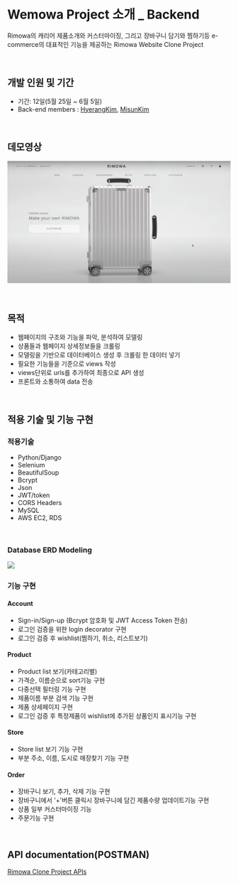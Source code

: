 
# Wemowa Project 소개 _ Backend
Rimowa의 캐리어 제품소개와 커스터마이징, 그리고 장바구니 담기와 찜하기등 e-commerce의 대표적인 기능을 제공하는 Rimowa Website Clone Project

<br>

## 개발 인원 및 기간
- 기간: 12일(5월 25일 ~ 6월 5일)
- Back-end members : [HyerangKim](https://github.com/RainaKim), [MisunKim](https://github.com/misuning)

<br>

## 데모영상
 [![vibe-demo](image/demo.png)](https://www.youtube.com/watch?v=a3mt9oeqr9Q&feature=youtu.be)
 

<br>

## 목적
- 웹페이지의 구조와 기능을 파악, 분석하여 모델링
- 상품들과 웹페이지 상세정보들을 크롤링
- 모델링을 기반으로 데이터베이스 생성 후 크롤링 한 데이터 넣기
- 필요한 기능들을 기준으로 views 작성
- views단위로 urls를 추가하여 최종으로 API 생성
- 프론트와 소통하여 data 전송

<br>

## 적용 기술 및 기능 구현

### 적용기술
- Python/Django
- Selenium
- BeautifulSoup
- Bcrypt
- Json
- JWT/token
- CORS Headers
- MySQL
- AWS EC2, RDS

<br>

### Database ERD Modeling
![](wemowa_ERD.png)
### 기능 구현

#### Account
- Sign-in/Sign-up (Bcrypt 암호화 및 JWT Access Token 전송)
- 로그인 검증을 위한 login decorator 구현
- 로그인 검증 후 wishlist(찜하기, 취소, 리스트보기)

#### Product
- Product list 보기(카테고리별)
- 가격순, 이름순으로 sort기능 구현
- 다중선택 필터링 기능 구현
- 제품이름 부분 검색 기능 구현
- 제품 상세페이지 구현
- 로그인 검증 후 특정제품이 wishlist에 추가된 상품인지 표시기능 구현

#### Store
- Store list 보기 기능 구현
- 부분 주소, 이름, 도시로 매장찾기 기능 구현

#### Order
- 장바구니 보기, 추가, 삭제 기능 구현
- 장바구니에서 '+'버튼 클릭시 장바구니에 담긴 제품수량 업데이트기능 구현
- 상품 일부 커스터마이징 기능 
- 주문기능 구현

<br>

## API documentation(POSTMAN)
[Rimowa Clone Project APIs](https://documenter.getpostman.com/view/11391580/SztEYmMw?version=latest#intro) 




